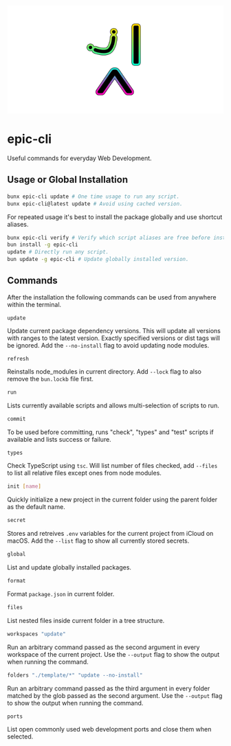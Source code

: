 <p align="center">
  <img src="https://github.com/tobua/epic-cli/raw/main/logo.png" alt="epic-cli">
</p>

# epic-cli

Useful commands for everyday Web Development.

## Usage or Global Installation

```sh
bunx epic-cli update # One time usage to run any script.
bunx epic-cli@latest update # Avoid using cached version.
```

For repeated usage it's best to install the package globally and use shortcut aliases.

```sh
bunx epic-cli verify # Verify which script aliases are free before installation.
bun install -g epic-cli
update # Directly run any script.
bun update -g epic-cli # Update globally installed version.
```

## Commands

After the installation the following commands can be used from anywhere within the terminal.

```
update
```

Update current package dependency versions. This will update all versions with ranges to the latest version. Exactly specified versions or dist tags will be ignored. Add the `--no-install` flag to avoid updating node modules.

```
refresh
```

Reinstalls node_modules in current directory. Add `--lock` flag to also remove the `bun.lockb` file first.

```sh
run
```

Lists currently available scripts and allows multi-selection of scripts to run.

```sh
commit
```

To be used before committing, runs "check", "types" and "test" scripts if available and lists success or failure.

```sh
types
```

Check TypeScript using `tsc`. Will list number of files checked, add `--files` to list all relative files except ones from node modules.

```sh
init [name]
```

Quickly initialize a new project in the current folder using the parent folder as the default name.

```sh
secret
```

Stores and retreives `.env` variables for the current project from iCloud on macOS. Add the `--list` flag to show all currently stored secrets.

```sh
global
```

List and update globally installed packages.

```sh
format
```

Format `package.json` in current folder.

```sh
files
```

List nested files inside current folder in a tree structure.

```sh
workspaces "update"
```

Run an arbitrary command passed as the second argument in every workspace of the current project. Use the `--output` flag to show the output when running the command.

```sh
folders "./template/*" "update --no-install"
```

Run an arbitrary command passed as the third argument in every folder matched by the glob passed as the second argument. Use the `--output` flag to show the output when running the command.

```sh
ports
```

List open commonly used web development ports and close them when selected.